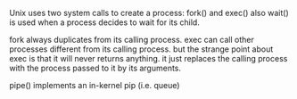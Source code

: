Unix uses two system calls to create a process: fork() and exec() 
also wait() is used when a process decides to wait for its child.


fork always duplicates from its calling process.
exec can call other processes different from its calling process. but the strange point about exec is that it will never returns anything. it just replaces the calling process with the process passed to it by its arguments.

pipe() implements an in-kernel pip (i.e. queue)
